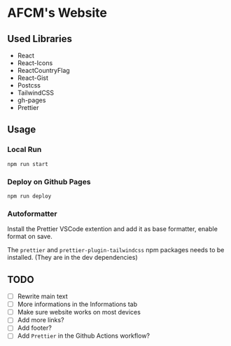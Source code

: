 # AFCM's Website

## Used Libraries

- React
- React-Icons
- ReactCountryFlag
- React-Gist
- Postcss
- TailwindCSS
- gh-pages
- Prettier

## Usage

### Local Run

`npm run start`

### Deploy on Github Pages

`npm run deploy`

### Autoformatter

Install the Prettier VSCode extention and add it as base formatter, enable format on save.

The `prettier` and `prettier-plugin-tailwindcss` npm packages needs to be installed. (They are in the dev dependencies)

## TODO

- [ ] Rewrite main text
- [ ] More informations in the Informations tab
- [ ] Make sure website works on most devices
- [ ] Add more links?
- [ ] Add footer?
- [ ] Add `Prettier` in the Github Actions workflow?
